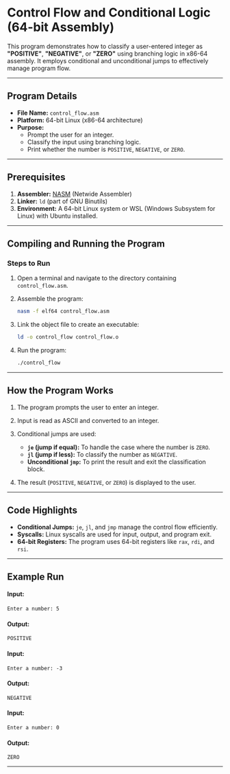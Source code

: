 # Control Flow and Conditional Logic (64-bit Assembly)

This program demonstrates how to classify a user-entered integer as **"POSITIVE"**, **"NEGATIVE"**, or **"ZERO"** using branching logic in x86-64 assembly. It employs conditional and unconditional jumps to effectively manage program flow.

---

## **Program Details**
- **File Name:** `control_flow.asm`
- **Platform:** 64-bit Linux (x86-64 architecture)
- **Purpose:** 
  - Prompt the user for an integer.
  - Classify the input using branching logic.
  - Print whether the number is `POSITIVE`, `NEGATIVE`, or `ZERO`.

---

## **Prerequisites**
1. **Assembler:** [NASM](https://nasm.us/) (Netwide Assembler)
2. **Linker:** `ld` (part of GNU Binutils)
3. **Environment:** A 64-bit Linux system or WSL (Windows Subsystem for Linux) with Ubuntu installed.

---

## **Compiling and Running the Program**
### **Steps to Run**
1. Open a terminal and navigate to the directory containing `control_flow.asm`.

2. Assemble the program:
   ```bash
   nasm -f elf64 control_flow.asm
   ```

3. Link the object file to create an executable:
   ```bash
   ld -o control_flow control_flow.o
   ```

4. Run the program:
   ```bash
   ./control_flow
   ```

---

## **How the Program Works**
1. The program prompts the user to enter an integer.
2. Input is read as ASCII and converted to an integer.
3. Conditional jumps are used:
   - **`je` (jump if equal):** To handle the case where the number is `ZERO`.
   - **`jl` (jump if less):** To classify the number as `NEGATIVE`.
   - **Unconditional `jmp`:** To print the result and exit the classification block.

4. The result (`POSITIVE`, `NEGATIVE`, or `ZERO`) is displayed to the user.

---

## **Code Highlights**
- **Conditional Jumps:** `je`, `jl`, and `jmp` manage the control flow efficiently.
- **Syscalls:** Linux syscalls are used for input, output, and program exit.
- **64-bit Registers:** The program uses 64-bit registers like `rax`, `rdi`, and `rsi`.

---

## **Example Run**

#### Input:
```
Enter a number: 5
```

#### Output:
```
POSITIVE
```

#### Input:
```
Enter a number: -3
```

#### Output:
```
NEGATIVE
```

#### Input:
```
Enter a number: 0
```

#### Output:
```
ZERO
```

---